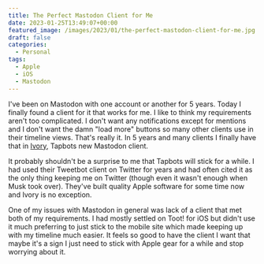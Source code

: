 ```yaml
---
title: The Perfect Mastodon Client for Me
date: 2023-01-25T13:49:07+00:00
featured_image: /images/2023/01/the-perfect-mastodon-client-for-me.jpg
draft: false
categories:
  - Personal
tags:
  - Apple
  - iOS
  - Mastodon
---
```


I've been on Mastodon with one account or another for 5 years. Today I finally found a client for it that works for me.
I like to think my requirements aren't too complicated. I don't want any notifications except for mentions and I don't want the damn "load more" buttons so many other clients use in their timeline views. That's really it. In 5 years and many clients I finally have that in [Ivory][1], Tapbots new Mastodon client.

It probably shouldn't be a surprise to me that Tapbots will stick for a while. I had used their Tweetbot client on Twitter for years and had often cited it as the only thing keeping me on Twitter (though even it wasn't enough when Musk took over). They've built quality Apple software for some time now and Ivory is no exception.

One of my issues with Mastodon in general was lack of a client that met both of my requirements. I had mostly settled on Toot! for iOS but didn't use it much preferring to just stick to the mobile site which made keeping up with my timeline much easier. It feels so good to have the client I want that maybe it's a sign I just need to stick with Apple gear for a while and stop worrying about it.

 [1]: https://tapbots.com/ivory/